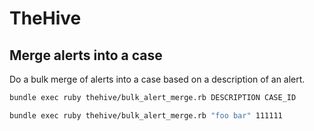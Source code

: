 # TheHive

## Merge alerts into a case

Do a bulk merge of alerts into a case based on a description of an alert.

```bash
bundle exec ruby thehive/bulk_alert_merge.rb DESCRIPTION CASE_ID

bundle exec ruby thehive/bulk_alert_merge.rb "foo bar" 111111
```
